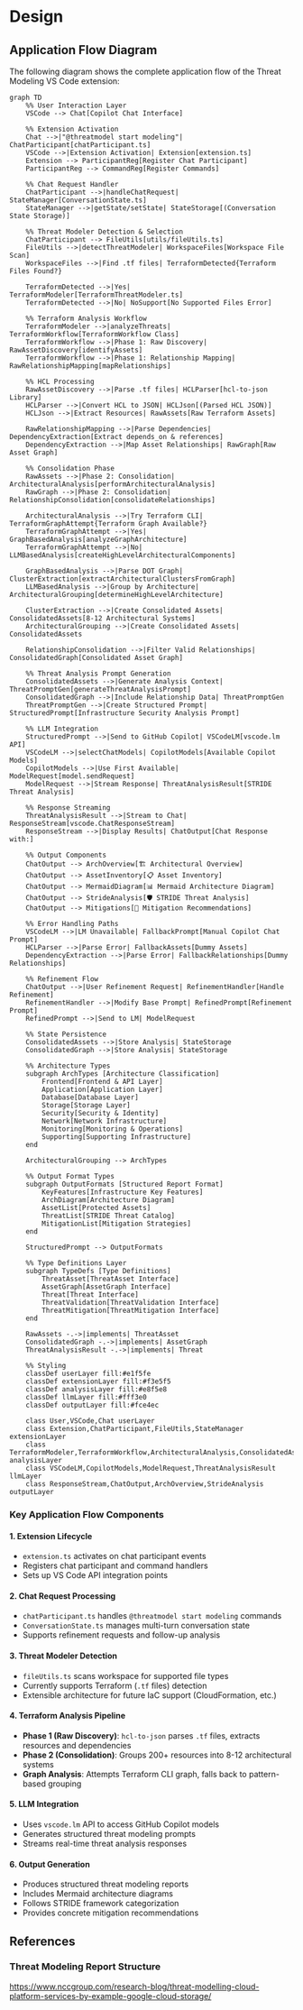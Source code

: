 # Design

## Application Flow Diagram

The following diagram shows the complete application flow of the Threat Modeling VS Code extension:

```mermaid
graph TD
    %% User Interaction Layer
    VSCode --> Chat[Copilot Chat Interface]
    
    %% Extension Activation
    Chat -->|"@threatmodel start modeling"| ChatParticipant[chatParticipant.ts]
    VSCode -->|Extension Activation| Extension[extension.ts]
    Extension --> ParticipantReg[Register Chat Participant]
    ParticipantReg --> CommandReg[Register Commands]
    
    %% Chat Request Handler
    ChatParticipant -->|handleChatRequest| StateManager[ConversationState.ts]
    StateManager -->|getState/setState| StateStorage[(Conversation State Storage)]
    
    %% Threat Modeler Detection & Selection
    ChatParticipant --> FileUtils[utils/fileUtils.ts]
    FileUtils -->|detectThreatModeler| WorkspaceFiles[Workspace File Scan]
    WorkspaceFiles -->|Find .tf files| TerraformDetected{Terraform Files Found?}
    
    TerraformDetected -->|Yes| TerraformModeler[TerraformThreatModeler.ts]
    TerraformDetected -->|No| NoSupport[No Supported Files Error]
    
    %% Terraform Analysis Workflow
    TerraformModeler -->|analyzeThreats| TerraformWorkflow[TerraformWorkflow Class]
    TerraformWorkflow -->|Phase 1: Raw Discovery| RawAssetDiscovery[identifyAssets]
    TerraformWorkflow -->|Phase 1: Relationship Mapping| RawRelationshipMapping[mapRelationships]
    
    %% HCL Processing
    RawAssetDiscovery -->|Parse .tf files| HCLParser[hcl-to-json Library]
    HCLParser -->|Convert HCL to JSON| HCLJson[(Parsed HCL JSON)]
    HCLJson -->|Extract Resources| RawAssets[Raw Terraform Assets]
    
    RawRelationshipMapping -->|Parse Dependencies| DependencyExtraction[Extract depends_on & references]
    DependencyExtraction -->|Map Asset Relationships| RawGraph[Raw Asset Graph]
    
    %% Consolidation Phase
    RawAssets -->|Phase 2: Consolidation| ArchitecturalAnalysis[performArchitecturalAnalysis]
    RawGraph -->|Phase 2: Consolidation| RelationshipConsolidation[consolidateRelationships]
    
    ArchitecturalAnalysis -->|Try Terraform CLI| TerraformGraphAttempt{Terraform Graph Available?}
    TerraformGraphAttempt -->|Yes| GraphBasedAnalysis[analyzeGraphArchitecture]
    TerraformGraphAttempt -->|No| LLMBasedAnalysis[createHighLevelArchitecturalComponents]
    
    GraphBasedAnalysis -->|Parse DOT Graph| ClusterExtraction[extractArchitecturalClustersFromGraph]
    LLMBasedAnalysis -->|Group by Architecture| ArchitecturalGrouping[determineHighLevelArchitecture]
    
    ClusterExtraction -->|Create Consolidated Assets| ConsolidatedAssets[8-12 Architectural Systems]
    ArchitecturalGrouping -->|Create Consolidated Assets| ConsolidatedAssets
    
    RelationshipConsolidation -->|Filter Valid Relationships| ConsolidatedGraph[Consolidated Asset Graph]
    
    %% Threat Analysis Prompt Generation
    ConsolidatedAssets -->|Generate Analysis Context| ThreatPromptGen[generateThreatAnalysisPrompt]
    ConsolidatedGraph -->|Include Relationship Data| ThreatPromptGen
    ThreatPromptGen -->|Create Structured Prompt| StructuredPrompt[Infrastructure Security Analysis Prompt]
    
    %% LLM Integration
    StructuredPrompt -->|Send to GitHub Copilot| VSCodeLM[vscode.lm API]
    VSCodeLM -->|selectChatModels| CopilotModels[Available Copilot Models]
    CopilotModels -->|Use First Available| ModelRequest[model.sendRequest]
    ModelRequest -->|Stream Response| ThreatAnalysisResult[STRIDE Threat Analysis]
    
    %% Response Streaming
    ThreatAnalysisResult -->|Stream to Chat| ResponseStream[vscode.ChatResponseStream]
    ResponseStream -->|Display Results| ChatOutput[Chat Response with:]
    
    %% Output Components
    ChatOutput --> ArchOverview[🏗️ Architectural Overview]
    ChatOutput --> AssetInventory[📋 Asset Inventory] 
    ChatOutput --> MermaidDiagram[📊 Mermaid Architecture Diagram]
    ChatOutput --> StrideAnalysis[🛡️ STRIDE Threat Analysis]
    ChatOutput --> Mitigations[🔧 Mitigation Recommendations]
    
    %% Error Handling Paths
    VSCodeLM -->|LM Unavailable| FallbackPrompt[Manual Copilot Chat Prompt]
    HCLParser -->|Parse Error| FallbackAssets[Dummy Assets]
    DependencyExtraction -->|Parse Error| FallbackRelationships[Dummy Relationships]
    
    %% Refinement Flow
    ChatOutput -->|User Refinement Request| RefinementHandler[Handle Refinement]
    RefinementHandler -->|Modify Base Prompt| RefinedPrompt[Refinement Prompt]
    RefinedPrompt -->|Send to LM| ModelRequest
    
    %% State Persistence
    ConsolidatedAssets -->|Store Analysis| StateStorage
    ConsolidatedGraph -->|Store Analysis| StateStorage
    
    %% Architecture Types
    subgraph ArchTypes [Architecture Classification]
        Frontend[Frontend & API Layer]
        Application[Application Layer] 
        Database[Database Layer]
        Storage[Storage Layer]
        Security[Security & Identity]
        Network[Network Infrastructure]
        Monitoring[Monitoring & Operations]
        Supporting[Supporting Infrastructure]
    end
    
    ArchitecturalGrouping --> ArchTypes
    
    %% Output Format Types  
    subgraph OutputFormats [Structured Report Format]
        KeyFeatures[Infrastructure Key Features]
        ArchDiagram[Architecture Diagram]
        AssetList[Protected Assets]
        ThreatList[STRIDE Threat Catalog]
        MitigationList[Mitigation Strategies]
    end
    
    StructuredPrompt --> OutputFormats
    
    %% Type Definitions Layer
    subgraph TypeDefs [Type Definitions]
        ThreatAsset[ThreatAsset Interface]
        AssetGraph[AssetGraph Interface] 
        Threat[Threat Interface]
        ThreatValidation[ThreatValidation Interface]
        ThreatMitigation[ThreatMitigation Interface]
    end
    
    RawAssets -.->|implements| ThreatAsset
    ConsolidatedGraph -.->|implements| AssetGraph
    ThreatAnalysisResult -.->|implements| Threat
    
    %% Styling
    classDef userLayer fill:#e1f5fe
    classDef extensionLayer fill:#f3e5f5  
    classDef analysisLayer fill:#e8f5e8
    classDef llmLayer fill:#fff3e0
    classDef outputLayer fill:#fce4ec
    
    class User,VSCode,Chat userLayer
    class Extension,ChatParticipant,FileUtils,StateManager extensionLayer
    class TerraformModeler,TerraformWorkflow,ArchitecturalAnalysis,ConsolidatedAssets analysisLayer
    class VSCodeLM,CopilotModels,ModelRequest,ThreatAnalysisResult llmLayer
    class ResponseStream,ChatOutput,ArchOverview,StrideAnalysis outputLayer
```

### Key Application Flow Components

#### 1. **Extension Lifecycle**
- `extension.ts` activates on chat participant events
- Registers chat participant and command handlers
- Sets up VS Code API integration points

#### 2. **Chat Request Processing** 
- `chatParticipant.ts` handles `@threatmodel start modeling` commands
- `ConversationState.ts` manages multi-turn conversation state
- Supports refinement requests and follow-up analysis

#### 3. **Threat Modeler Detection**
- `fileUtils.ts` scans workspace for supported file types
- Currently supports Terraform (`.tf` files) detection
- Extensible architecture for future IaC support (CloudFormation, etc.)

#### 4. **Terraform Analysis Pipeline**
- **Phase 1 (Raw Discovery)**: `hcl-to-json` parses `.tf` files, extracts resources and dependencies
- **Phase 2 (Consolidation)**: Groups 200+ resources into 8-12 architectural systems
- **Graph Analysis**: Attempts Terraform CLI graph, falls back to pattern-based grouping

#### 5. **LLM Integration**
- Uses `vscode.lm` API to access GitHub Copilot models
- Generates structured threat modeling prompts
- Streams real-time threat analysis responses

#### 6. **Output Generation**
- Produces structured threat modeling reports
- Includes Mermaid architecture diagrams
- Follows STRIDE framework categorization
- Provides concrete mitigation recommendations


## References

### Threat Modeling Report Structure
https://www.nccgroup.com/research-blog/threat-modelling-cloud-platform-services-by-example-google-cloud-storage/
